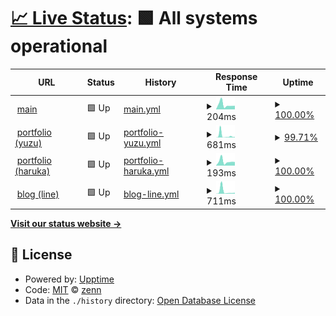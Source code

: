 # [📈 Live Status](https://riyuzenn.github.io/uptime): <!--live status--> **🟩 All systems operational**

<!--
[![Uptime CI](https://github.com/riyuzenn/uptime/workflows/Uptime%20CI/badge.svg)](https://github.com/riyuzenn/uptime/actions?query=workflow%3A%22Uptime+CI%22)
[![Response Time CI](https://github.com/riyuzenn/uptime/workflows/Response%20Time%20CI/badge.svg)](https://github.com/riyuzenn/uptime/actions?query=workflow%3A%22Response+Time+CI%22)
[![Graphs CI](https://github.com/riyuzenn/uptime/workflows/Graphs%20CI/badge.svg)](https://github.com/riyuzenn/uptime/actions?query=workflow%3A%22Graphs+CI%22)
[![Static Site CI](https://github.com/riyuzenn/uptime/workflows/Static%20Site%20CI/badge.svg)](https://github.com/riyuzenn/uptime/actions?query=workflow%3A%22Static+Site+CI%22)
[![Summary CI](https://github.com/riyuzenn/uptime/workflows/Summary%20CI/badge.svg)](https://github.com/riyuzenn/uptime/actions?query=workflow%3A%22Summary+CI%22)
-->
<!--
With [Upptime](https://upptime.js.org), you can get your own unlimited and free uptime monitor and status page, powered entirely by a GitHub repository. We use [Issues](https://github.com/riyuzenn/uptime/issues) as incident reports, [Actions](https://github.com/riyuzenn/uptime/actions) as uptime monitors, and [Pages](https://riyuzenn.github.io/uptime) for the status page.
-->

<!--start: status pages-->
<!-- This summary is generated by Upptime (https://github.com/upptime/upptime) -->
<!-- Do not edit this manually, your changes will be overwritten -->
<!-- prettier-ignore -->
| URL | Status | History | Response Time | Uptime |
| --- | ------ | ------- | ------------- | ------ |
| <img alt="" src="https://icons.duckduckgo.com/ip3/riyuzenn.me.ico" height="13"> [main](https://riyuzenn.me) | 🟩 Up | [main.yml](https://github.com/riyuzenn/uptime/commits/HEAD/history/main.yml) | <details><summary><img alt="Response time graph" src="./graphs/main/response-time-week.png" height="20"> 204ms</summary><br><a href="https://riyuzenn.github.io/uptime/history/main"><img alt="Response time 146" src="https://img.shields.io/endpoint?url=https%3A%2F%2Fraw.githubusercontent.com%2Friyuzenn%2Fuptime%2FHEAD%2Fapi%2Fmain%2Fresponse-time.json"></a><br><a href="https://riyuzenn.github.io/uptime/history/main"><img alt="24-hour response time 182" src="https://img.shields.io/endpoint?url=https%3A%2F%2Fraw.githubusercontent.com%2Friyuzenn%2Fuptime%2FHEAD%2Fapi%2Fmain%2Fresponse-time-day.json"></a><br><a href="https://riyuzenn.github.io/uptime/history/main"><img alt="7-day response time 204" src="https://img.shields.io/endpoint?url=https%3A%2F%2Fraw.githubusercontent.com%2Friyuzenn%2Fuptime%2FHEAD%2Fapi%2Fmain%2Fresponse-time-week.json"></a><br><a href="https://riyuzenn.github.io/uptime/history/main"><img alt="30-day response time 154" src="https://img.shields.io/endpoint?url=https%3A%2F%2Fraw.githubusercontent.com%2Friyuzenn%2Fuptime%2FHEAD%2Fapi%2Fmain%2Fresponse-time-month.json"></a><br><a href="https://riyuzenn.github.io/uptime/history/main"><img alt="1-year response time 146" src="https://img.shields.io/endpoint?url=https%3A%2F%2Fraw.githubusercontent.com%2Friyuzenn%2Fuptime%2FHEAD%2Fapi%2Fmain%2Fresponse-time-year.json"></a></details> | <details><summary><a href="https://riyuzenn.github.io/uptime/history/main">100.00%</a></summary><a href="https://riyuzenn.github.io/uptime/history/main"><img alt="All-time uptime 100.00%" src="https://img.shields.io/endpoint?url=https%3A%2F%2Fraw.githubusercontent.com%2Friyuzenn%2Fuptime%2FHEAD%2Fapi%2Fmain%2Fuptime.json"></a><br><a href="https://riyuzenn.github.io/uptime/history/main"><img alt="24-hour uptime 100.00%" src="https://img.shields.io/endpoint?url=https%3A%2F%2Fraw.githubusercontent.com%2Friyuzenn%2Fuptime%2FHEAD%2Fapi%2Fmain%2Fuptime-day.json"></a><br><a href="https://riyuzenn.github.io/uptime/history/main"><img alt="7-day uptime 100.00%" src="https://img.shields.io/endpoint?url=https%3A%2F%2Fraw.githubusercontent.com%2Friyuzenn%2Fuptime%2FHEAD%2Fapi%2Fmain%2Fuptime-week.json"></a><br><a href="https://riyuzenn.github.io/uptime/history/main"><img alt="30-day uptime 100.00%" src="https://img.shields.io/endpoint?url=https%3A%2F%2Fraw.githubusercontent.com%2Friyuzenn%2Fuptime%2FHEAD%2Fapi%2Fmain%2Fuptime-month.json"></a><br><a href="https://riyuzenn.github.io/uptime/history/main"><img alt="1-year uptime 100.00%" src="https://img.shields.io/endpoint?url=https%3A%2F%2Fraw.githubusercontent.com%2Friyuzenn%2Fuptime%2FHEAD%2Fapi%2Fmain%2Fuptime-year.json"></a></details>
| <img alt="" src="https://icons.duckduckgo.com/ip3/n.riyuzenn.me.ico" height="13"> [portfolio (yuzu)](https://n.riyuzenn.me) | 🟩 Up | [portfolio-yuzu.yml](https://github.com/riyuzenn/uptime/commits/HEAD/history/portfolio-yuzu.yml) | <details><summary><img alt="Response time graph" src="./graphs/portfolio-yuzu/response-time-week.png" height="20"> 681ms</summary><br><a href="https://riyuzenn.github.io/uptime/history/portfolio-yuzu"><img alt="Response time 227" src="https://img.shields.io/endpoint?url=https%3A%2F%2Fraw.githubusercontent.com%2Friyuzenn%2Fuptime%2FHEAD%2Fapi%2Fportfolio-yuzu%2Fresponse-time.json"></a><br><a href="https://riyuzenn.github.io/uptime/history/portfolio-yuzu"><img alt="24-hour response time 170" src="https://img.shields.io/endpoint?url=https%3A%2F%2Fraw.githubusercontent.com%2Friyuzenn%2Fuptime%2FHEAD%2Fapi%2Fportfolio-yuzu%2Fresponse-time-day.json"></a><br><a href="https://riyuzenn.github.io/uptime/history/portfolio-yuzu"><img alt="7-day response time 681" src="https://img.shields.io/endpoint?url=https%3A%2F%2Fraw.githubusercontent.com%2Friyuzenn%2Fuptime%2FHEAD%2Fapi%2Fportfolio-yuzu%2Fresponse-time-week.json"></a><br><a href="https://riyuzenn.github.io/uptime/history/portfolio-yuzu"><img alt="30-day response time 346" src="https://img.shields.io/endpoint?url=https%3A%2F%2Fraw.githubusercontent.com%2Friyuzenn%2Fuptime%2FHEAD%2Fapi%2Fportfolio-yuzu%2Fresponse-time-month.json"></a><br><a href="https://riyuzenn.github.io/uptime/history/portfolio-yuzu"><img alt="1-year response time 227" src="https://img.shields.io/endpoint?url=https%3A%2F%2Fraw.githubusercontent.com%2Friyuzenn%2Fuptime%2FHEAD%2Fapi%2Fportfolio-yuzu%2Fresponse-time-year.json"></a></details> | <details><summary><a href="https://riyuzenn.github.io/uptime/history/portfolio-yuzu">99.71%</a></summary><a href="https://riyuzenn.github.io/uptime/history/portfolio-yuzu"><img alt="All-time uptime 99.98%" src="https://img.shields.io/endpoint?url=https%3A%2F%2Fraw.githubusercontent.com%2Friyuzenn%2Fuptime%2FHEAD%2Fapi%2Fportfolio-yuzu%2Fuptime.json"></a><br><a href="https://riyuzenn.github.io/uptime/history/portfolio-yuzu"><img alt="24-hour uptime 100.00%" src="https://img.shields.io/endpoint?url=https%3A%2F%2Fraw.githubusercontent.com%2Friyuzenn%2Fuptime%2FHEAD%2Fapi%2Fportfolio-yuzu%2Fuptime-day.json"></a><br><a href="https://riyuzenn.github.io/uptime/history/portfolio-yuzu"><img alt="7-day uptime 99.71%" src="https://img.shields.io/endpoint?url=https%3A%2F%2Fraw.githubusercontent.com%2Friyuzenn%2Fuptime%2FHEAD%2Fapi%2Fportfolio-yuzu%2Fuptime-week.json"></a><br><a href="https://riyuzenn.github.io/uptime/history/portfolio-yuzu"><img alt="30-day uptime 99.93%" src="https://img.shields.io/endpoint?url=https%3A%2F%2Fraw.githubusercontent.com%2Friyuzenn%2Fuptime%2FHEAD%2Fapi%2Fportfolio-yuzu%2Fuptime-month.json"></a><br><a href="https://riyuzenn.github.io/uptime/history/portfolio-yuzu"><img alt="1-year uptime 99.98%" src="https://img.shields.io/endpoint?url=https%3A%2F%2Fraw.githubusercontent.com%2Friyuzenn%2Fuptime%2FHEAD%2Fapi%2Fportfolio-yuzu%2Fuptime-year.json"></a></details>
| <img alt="" src="https://icons.duckduckgo.com/ip3/t.riyuzenn.me.ico" height="13"> [portfolio (haruka)](https://t.riyuzenn.me) | 🟩 Up | [portfolio-haruka.yml](https://github.com/riyuzenn/uptime/commits/HEAD/history/portfolio-haruka.yml) | <details><summary><img alt="Response time graph" src="./graphs/portfolio-haruka/response-time-week.png" height="20"> 193ms</summary><br><a href="https://riyuzenn.github.io/uptime/history/portfolio-haruka"><img alt="Response time 224" src="https://img.shields.io/endpoint?url=https%3A%2F%2Fraw.githubusercontent.com%2Friyuzenn%2Fuptime%2FHEAD%2Fapi%2Fportfolio-haruka%2Fresponse-time.json"></a><br><a href="https://riyuzenn.github.io/uptime/history/portfolio-haruka"><img alt="24-hour response time 164" src="https://img.shields.io/endpoint?url=https%3A%2F%2Fraw.githubusercontent.com%2Friyuzenn%2Fuptime%2FHEAD%2Fapi%2Fportfolio-haruka%2Fresponse-time-day.json"></a><br><a href="https://riyuzenn.github.io/uptime/history/portfolio-haruka"><img alt="7-day response time 193" src="https://img.shields.io/endpoint?url=https%3A%2F%2Fraw.githubusercontent.com%2Friyuzenn%2Fuptime%2FHEAD%2Fapi%2Fportfolio-haruka%2Fresponse-time-week.json"></a><br><a href="https://riyuzenn.github.io/uptime/history/portfolio-haruka"><img alt="30-day response time 146" src="https://img.shields.io/endpoint?url=https%3A%2F%2Fraw.githubusercontent.com%2Friyuzenn%2Fuptime%2FHEAD%2Fapi%2Fportfolio-haruka%2Fresponse-time-month.json"></a><br><a href="https://riyuzenn.github.io/uptime/history/portfolio-haruka"><img alt="1-year response time 224" src="https://img.shields.io/endpoint?url=https%3A%2F%2Fraw.githubusercontent.com%2Friyuzenn%2Fuptime%2FHEAD%2Fapi%2Fportfolio-haruka%2Fresponse-time-year.json"></a></details> | <details><summary><a href="https://riyuzenn.github.io/uptime/history/portfolio-haruka">100.00%</a></summary><a href="https://riyuzenn.github.io/uptime/history/portfolio-haruka"><img alt="All-time uptime 100.00%" src="https://img.shields.io/endpoint?url=https%3A%2F%2Fraw.githubusercontent.com%2Friyuzenn%2Fuptime%2FHEAD%2Fapi%2Fportfolio-haruka%2Fuptime.json"></a><br><a href="https://riyuzenn.github.io/uptime/history/portfolio-haruka"><img alt="24-hour uptime 100.00%" src="https://img.shields.io/endpoint?url=https%3A%2F%2Fraw.githubusercontent.com%2Friyuzenn%2Fuptime%2FHEAD%2Fapi%2Fportfolio-haruka%2Fuptime-day.json"></a><br><a href="https://riyuzenn.github.io/uptime/history/portfolio-haruka"><img alt="7-day uptime 100.00%" src="https://img.shields.io/endpoint?url=https%3A%2F%2Fraw.githubusercontent.com%2Friyuzenn%2Fuptime%2FHEAD%2Fapi%2Fportfolio-haruka%2Fuptime-week.json"></a><br><a href="https://riyuzenn.github.io/uptime/history/portfolio-haruka"><img alt="30-day uptime 100.00%" src="https://img.shields.io/endpoint?url=https%3A%2F%2Fraw.githubusercontent.com%2Friyuzenn%2Fuptime%2FHEAD%2Fapi%2Fportfolio-haruka%2Fuptime-month.json"></a><br><a href="https://riyuzenn.github.io/uptime/history/portfolio-haruka"><img alt="1-year uptime 100.00%" src="https://img.shields.io/endpoint?url=https%3A%2F%2Fraw.githubusercontent.com%2Friyuzenn%2Fuptime%2FHEAD%2Fapi%2Fportfolio-haruka%2Fuptime-year.json"></a></details>
| <img alt="" src="https://icons.duckduckgo.com/ip3/blog.riyuzenn.me.ico" height="13"> [blog (line)](https://blog.riyuzenn.me) | 🟩 Up | [blog-line.yml](https://github.com/riyuzenn/uptime/commits/HEAD/history/blog-line.yml) | <details><summary><img alt="Response time graph" src="./graphs/blog-line/response-time-week.png" height="20"> 711ms</summary><br><a href="https://riyuzenn.github.io/uptime/history/blog-line"><img alt="Response time 255" src="https://img.shields.io/endpoint?url=https%3A%2F%2Fraw.githubusercontent.com%2Friyuzenn%2Fuptime%2FHEAD%2Fapi%2Fblog-line%2Fresponse-time.json"></a><br><a href="https://riyuzenn.github.io/uptime/history/blog-line"><img alt="24-hour response time 170" src="https://img.shields.io/endpoint?url=https%3A%2F%2Fraw.githubusercontent.com%2Friyuzenn%2Fuptime%2FHEAD%2Fapi%2Fblog-line%2Fresponse-time-day.json"></a><br><a href="https://riyuzenn.github.io/uptime/history/blog-line"><img alt="7-day response time 711" src="https://img.shields.io/endpoint?url=https%3A%2F%2Fraw.githubusercontent.com%2Friyuzenn%2Fuptime%2FHEAD%2Fapi%2Fblog-line%2Fresponse-time-week.json"></a><br><a href="https://riyuzenn.github.io/uptime/history/blog-line"><img alt="30-day response time 289" src="https://img.shields.io/endpoint?url=https%3A%2F%2Fraw.githubusercontent.com%2Friyuzenn%2Fuptime%2FHEAD%2Fapi%2Fblog-line%2Fresponse-time-month.json"></a><br><a href="https://riyuzenn.github.io/uptime/history/blog-line"><img alt="1-year response time 255" src="https://img.shields.io/endpoint?url=https%3A%2F%2Fraw.githubusercontent.com%2Friyuzenn%2Fuptime%2FHEAD%2Fapi%2Fblog-line%2Fresponse-time-year.json"></a></details> | <details><summary><a href="https://riyuzenn.github.io/uptime/history/blog-line">100.00%</a></summary><a href="https://riyuzenn.github.io/uptime/history/blog-line"><img alt="All-time uptime 100.00%" src="https://img.shields.io/endpoint?url=https%3A%2F%2Fraw.githubusercontent.com%2Friyuzenn%2Fuptime%2FHEAD%2Fapi%2Fblog-line%2Fuptime.json"></a><br><a href="https://riyuzenn.github.io/uptime/history/blog-line"><img alt="24-hour uptime 100.00%" src="https://img.shields.io/endpoint?url=https%3A%2F%2Fraw.githubusercontent.com%2Friyuzenn%2Fuptime%2FHEAD%2Fapi%2Fblog-line%2Fuptime-day.json"></a><br><a href="https://riyuzenn.github.io/uptime/history/blog-line"><img alt="7-day uptime 100.00%" src="https://img.shields.io/endpoint?url=https%3A%2F%2Fraw.githubusercontent.com%2Friyuzenn%2Fuptime%2FHEAD%2Fapi%2Fblog-line%2Fuptime-week.json"></a><br><a href="https://riyuzenn.github.io/uptime/history/blog-line"><img alt="30-day uptime 100.00%" src="https://img.shields.io/endpoint?url=https%3A%2F%2Fraw.githubusercontent.com%2Friyuzenn%2Fuptime%2FHEAD%2Fapi%2Fblog-line%2Fuptime-month.json"></a><br><a href="https://riyuzenn.github.io/uptime/history/blog-line"><img alt="1-year uptime 100.00%" src="https://img.shields.io/endpoint?url=https%3A%2F%2Fraw.githubusercontent.com%2Friyuzenn%2Fuptime%2FHEAD%2Fapi%2Fblog-line%2Fuptime-year.json"></a></details>

<!--end: status pages-->

[**Visit our status website →**](https://riyuzenn.github.io/uptime)

## 📄 License

- Powered by: [Upptime](https://github.com/upptime/upptime)
- Code: [MIT](./LICENSE) © [zenn](riyuzenn.me)
- Data in the `./history` directory: [Open Database License](https://opendatacommons.org/licenses/odbl/1-0/)
